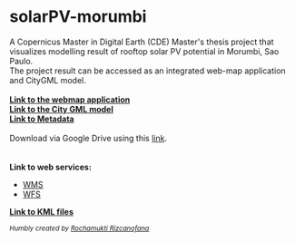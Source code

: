 # solarPV-morumbi

A Copernicus Master in Digital Earth (CDE) Master's thesis project that visualizes modelling result of rooftop solar PV potential in Morumbi, Sao Paulo. <br />
The project result can be accessed as an integrated web-map application and CityGML model.<br />
<br />
[**Link to the webmap application**](http://158.194.94.29:8081/webgis/solar_map_morumbi.html)<br />
[**Link to the City GML model**](https://github.com/rochanofa/solarPV-morumbi/tree/main/gml)<br />
[**Link to Metadata**](https://github.com/rochanofa/solarPV-morumbi/tree/main/metadata)<br />
<br />
Download via Google Drive using this [link](www.google.com).<br />
<br />
<br />
**Link to web services:**<br />
- [WMS](http://158.194.94.29:8081/geoserver/solar_pot/ows?service=WFS&version=1.0.0&request=GetFeature&typeName=solar_pot%3AAnnual_solar_PV_potential_MWh&maxFeatures=50)
- [WFS](http://158.194.94.29:8081/geoserver/solar_pot/ows?service=WFS&version=1.0.0&request=GetFeature&typeName=solar_pot%3AAnnual_solar_PV_potential_MWh&maxFeatures=50)

[**Link to KML files**](https://github.com/rochanofa/solarPV-morumbi/blob/main/kml/solar_pot-Annual_solar_radiation_kWh_m2.kml)<br />






<sub>_Humbly created by [Rochamukti Rizcanofana](https://rochamuktirizca.wixsite.com/e-portfolio)_</sub>
